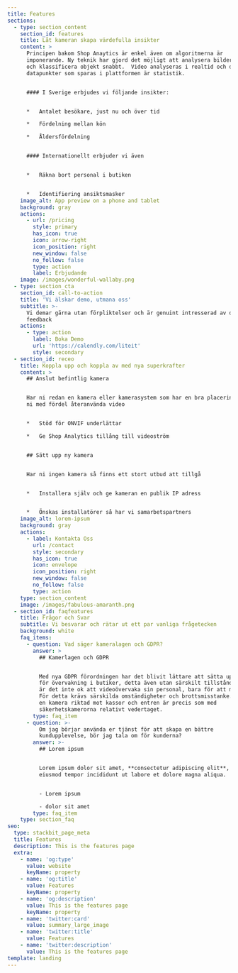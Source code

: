 ```yaml
---
title: Features
sections:
  - type: section_content
    section_id: features
    title: Låt kameran skapa värdefulla insikter
    content: >
      Principen bakom Shop Anaytics är enkel även om algoritmerna är
      imponerande. Ny teknik har gjord det möjligt att analysera bilder, räkna
      och klassificera objekt snabbt.  Video analyseras i realtid och de enda
      datapunkter som sparas i plattformen är statistik.


      #### I Sverige erbjudes vi följande insikter:


      *   Antalet besökare, just nu och över tid

      *   Fördelning mellan kön

      *   Åldersfördelning


      #### Internationellt erbjuder vi även 


      *   Räkna bort personal i butiken


      *   Identifiering ansiktsmasker 
    image_alt: App preview on a phone and tablet
    background: gray
    actions:
      - url: /pricing
        style: primary
        has_icon: true
        icon: arrow-right
        icon_position: right
        new_window: false
        no_follow: false
        type: action
        label: Erbjudande
    image: /images/wonderful-wallaby.png
  - type: section_cta
    section_id: call-to-action
    title: 'Vi älskar demo, utmana oss'
    subtitle: >-
      Vi demar gärna utan förpliktelser och är genuint intresserad av din
      feedback
    actions:
      - type: action
        label: Boka Demo
        url: 'https://calendly.com/liteit'
        style: secondary
  - section_id: receo
    title: Koppla upp och koppla av med nya superkrafter
    content: >
      ## Anslut befintlig kamera


      Har ni redan en kamera eller kamerasystem som har en bra placering så kan
      ni med fördel återanvända video


      *   Stöd för ONVIF underlättar

      *   Ge Shop Analytics tillång till videoström


      ## Sätt upp ny kamera


      Har ni ingen kamera så finns ett stort utbud att tillgå


      *   Installera själv och ge kameran en publik IP adress


      *   Önskas installatörer så har vi samarbetspartners
    image_alt: lorem-ipsum
    background: gray
    actions:
      - label: Kontakta Oss
        url: /contact
        style: secondary
        has_icon: true
        icon: envelope
        icon_position: right
        new_window: false
        no_follow: false
        type: action
    type: section_content
    image: /images/fabulous-amaranth.png
  - section_id: faqfeatures
    title: Frågor och Svar
    subtitle: Vi besvarar och rätar ut ett par vanliga frågetecken
    background: white
    faq_items:
      - question: Vad säger kameralagen och GDPR?
        answer: >
          ## Kamerlagen och GDPR


          Med nya GDPR förordningen har det blivit lättare att sätta upp kameror
          för övervakning i butiker, detta även utan särskilt tillstånd. Däremot
          är det inte ok att videoövervaka sin personal, bara för att man kan.
          För detta krävs särskilda omständigheter och brottsmisstanke.  Att ha
          en kamera riktad mot kassor och entren är precis som med
          säkerhetskamerorna relativt vedertaget. 
        type: faq_item
      - question: >-
          Om jag börjar använda er tjänst för att skapa en bättre
          kundupplevelse, bör jag tala om för kunderna?
        answer: >-
          ## Lorem ipsum


          Lorem ipsum dolor sit amet, **consectetur adipiscing elit**, sed do
          eiusmod tempor incididunt ut labore et dolore magna aliqua.


          - Lorem ipsum

          - dolor sit amet
        type: faq_item
    type: section_faq
seo:
  type: stackbit_page_meta
  title: Features
  description: This is the features page
  extra:
    - name: 'og:type'
      value: website
      keyName: property
    - name: 'og:title'
      value: Features
      keyName: property
    - name: 'og:description'
      value: This is the features page
      keyName: property
    - name: 'twitter:card'
      value: summary_large_image
    - name: 'twitter:title'
      value: Features
    - name: 'twitter:description'
      value: This is the features page
template: landing
---
```

